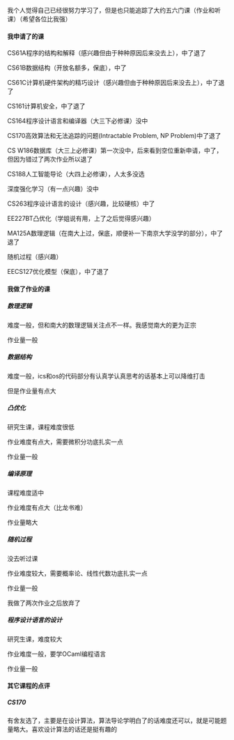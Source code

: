 我个人觉得自己已经很努力学习了，但是也只能追踪了大约五六门课（作业和听课）（希望各位比我强）

#### 我申请了的课

CS61A程序的结构和解释（感兴趣但由于种种原因后来没去上），中了退了

CS61B数据结构（开放名额多，保底），中了

CS61C计算机硬件架构的精巧设计（感兴趣但由于种种原因后来没去上），中了退了

CS161计算机安全，中了退了

CS164程序设计语言和编译器（大三下必修课）没中

CS170高效算法和无法追踪的问题(Intractable Problem, NP Problem)中了退了

CS W186数据库（大三上必修课）第一次没中，后来看到空位重新申请，中了，但因为错过了两次作业所以退了

CS188人工智能导论（大四上必修课），人太多没选

深度强化学习（有一点兴趣）没中

CS263程序设计语言的设计（感兴趣，比较硬核）中了

EE227BT凸优化（学姐说有用，上了之后觉得感兴趣）

MA125A数理逻辑（在南大上过，保底，顺便补一下南京大学没学的部分），中了退了

随机过程（感兴趣）

EECS127优化模型（保底），中了退了

#### 我做了作业的课

##### 数理逻辑

难度一般，但和南大的数理逻辑关注点不一样。我感觉南大的更为正宗

作业量一般

##### 数据结构

难度一般，ics和os的代码部分有认真学认真思考的话基本上可以降维打击

但是作业量有点大

##### 凸优化

研究生课，课程难度很低

作业难度有点大，需要微积分功底扎实一点

作业量一般

##### 编译原理

课程难度适中

作业难度有点大（比龙书难）

作业量略大

##### 随机过程

没去听过课

作业难度较大，需要概率论、线性代数功底扎实一点

作业量一般

我做了两次作业之后放弃了

##### 程序设计语言的设计

研究生课，难度较大

作业难度一般，要学OCaml编程语言

作业量一般

#### 其它课程的点评

##### CS170

有舍友选了，主要是在设计算法，算法导论学明白了的话难度还可以，就是可能题量略大。喜欢设计算法的话还是挺有趣的

